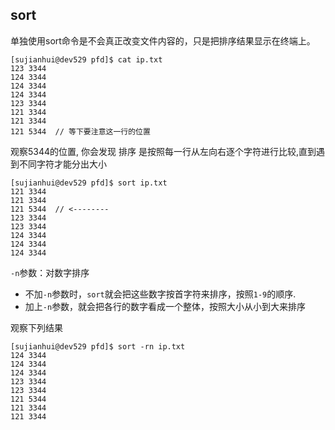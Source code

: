 ## sort

单独使用sort命令是不会真正改变文件内容的，只是把排序结果显示在终端上。

    [sujianhui@dev529 pfd]$ cat ip.txt 
    123 3344
    124 3344
    124 3344
    124 3344
    123 3344
    121 3344
    121 3344
    121 5344  // 等下要注意这一行的位置

观察5344的位置, 你会发现 排序 是按照每一行从左向右逐个字符进行比较,直到遇到不同字符才能分出大小

    [sujianhui@dev529 pfd]$ sort ip.txt 
    121 3344
    121 3344
    121 5344  // <--------  
    123 3344
    123 3344
    124 3344
    124 3344
    124 3344

`-n`参数：对数字排序

 - 不加`-n`参数时，`sort`就会把这些数字按首字符来排序，按照`1-9`的顺序.
 - 加上`-n`参数，就会把各行的数字看成一个整体，按照大小从小到大来排序

观察下列结果

    [sujianhui@dev529 pfd]$ sort -rn ip.txt
    124 3344
    124 3344
    124 3344
    123 3344
    123 3344
    121 5344
    121 3344
    121 3344




